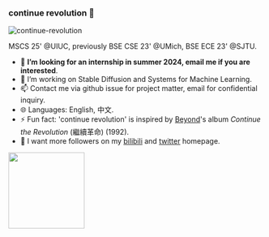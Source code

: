### continue revolution 👋

<p align="left"> <img src="https://komarev.com/ghpvc/?username=continue-revolution&label=Profile%20views&color=0e75b6&style=flat" alt="continue-revolution" /> </p>
MSCS 25' @UIUC, previously BSE CSE 23' @UMich, BSE ECE 23' @SJTU.

- 👯 **I’m looking for an internship in summer 2024, email me if you are interested**.
- 🔭 I’m working on Stable Diffusion and Systems for Machine Learning.
- 📫 Contact me via github issue for project matter, email for confidential inquiry.
- 🌐 Languages: English, 中文.
- ⚡ Fun fact: 'continue revolution' is inspired by [Beyond](https://en.wikipedia.org/wiki/Beyond_(band))'s album *Continue the Revolution* (繼續革命) (1992).
- 💬 I want more followers on my [bilibili](https://space.bilibili.com/1549185169) and [twitter](https://twitter.com/conrevo0) homepage.


<p><img align="center" src="https://github-readme-stats.vercel.app/api/top-langs/?username=continue-revolution&layout=compact" height="150"/></p>
